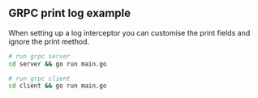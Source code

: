 ## GRPC print log example
   
When setting up a log interceptor you can customise the print fields and ignore the print method.

```bash
# run grpc server
cd server && go run main.go

# run grpc client
cd client && go run main.go
```
